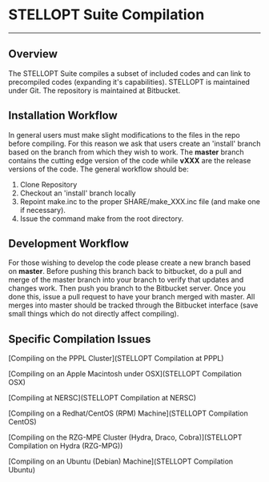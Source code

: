 STELLOPT Suite Compilation
==========================

------------------------------------------------------------------------

Overview
--------

The STELLOPT Suite compiles a subset of included codes and can link to
precompiled codes (expanding it\'s capabilities). STELLOPT is maintained
under Git. The repository is maintained at Bitbucket.

Installation Workflow
---------------------

In general users must make slight modifications to the files in the repo
before compiling. For this reason we ask that users create an
\'install\' branch based on the branch from which they wish to work. The
**master** branch contains the cutting edge version of the code while
**vXXX** are the release versions of the code. The general workflow
should be:

1.  Clone Repository
2.  Checkout an \'install\' branch locally
3.  Repoint make.inc to the proper SHARE/make\_XXX.inc file (and make
    one if necessary).
4.  Issue the command make from the root directory.

Development Workflow
--------------------

For those wishing to develop the code please create a new branch based
on **master**. Before pushing this branch back to bitbucket, do a pull
and merge of the master branch into your branch to verify that updates
and changes work. Then push you branch to the Bitbucket server. Once you
done this, issue a pull request to have your branch merged with master.
All merges into master should be tracked through the Bitbucket interface
(save small things which do not directly affect compiling).

Specific Compilation Issues
---------------------------

[Compiling on the PPPL Cluster](STELLOPT Compilation at PPPL)

[Compiling on an Apple Macintosh under OSX](STELLOPT Compilation OSX)

[Compiling at NERSC](STELLOPT Compilation at NERSC)

[Compiling on a Redhat/CentOS (RPM) Machine](STELLOPT Compilation CentOS)

[Compiling on the RZG-MPE Cluster (Hydra, Draco, Cobra)](STELLOPT Compilation on Hydra (RZG-MPG))

[Compiling on an Ubuntu (Debian) Machine](STELLOPT Compilation Ubuntu)
